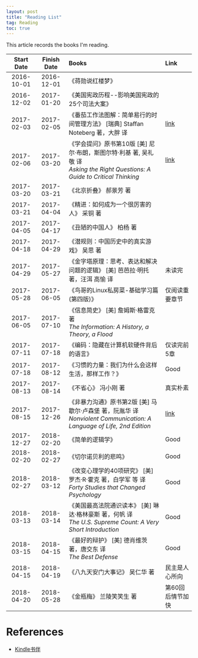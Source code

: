 ```yaml
---
layout: post
title: "Reading List"
tag: Reading
toc: true
---
```


This article records the books I'm reading.

<!--more-->

| Start Date | Finish Date | Books | Link  |
| :--------: | :---------: | :---- | :---- |
| 2016-10-01 | 2016-12-01  | 《蒋勋说红楼梦》 | |
| 2016-12-02 | 2017-01-20  | 《美国宪政历程--影响美国宪政的25个司法大案》 | |
| 2017-02-03 | 2017-02-05  | 《番茄工作法图解：简单易行的时间管理方法》 [瑞典] Staffan Noteberg 著，大胖 译 | <a href="{{ site.base-url }}/2017/02/28/the-pomodoro-technique.html"> link </a> |
| 2017-02-06 | 2017-03-20  | 《学会提问》原书第10版 [美] 尼尔·布朗，斯图尔特·利基 著, 吴礼敬 译<br>*Asking the Right Questions: A Guide to Critical Thinking* | <a href="{{ site.base-url }}/2017/03/20/asking-the-right-questions.html"> link </a> |
| 2017-03-20 | 2017-03-21  | 《北京折叠》 郝景芳 著 | |
| 2017-03-21 | 2017-04-04  | 《精进：如何成为一个很厉害的人》 采铜 著 | |
| 2017-04-05 | 2017-04-17  | 《丑陋的中国人》 柏杨 著 | |
| 2017-04-18 | 2017-04-29  | 《潜规则：中国历史中的真实游戏》 吴思 著 | |
| 2017-04-29 | 2017-05-27  | 《金字塔原理：思考、表达和解决问题的逻辑》 [美] 芭芭拉·明托 著，汪洱 高愉 译 | 未读完 |
| 2017-05-28 | 2017-06-05  | 《鸟哥的Linux私房菜-基础学习篇(第四版)》 | 仅阅读重要章节 |
| 2017-06-05 | 2017-07-10  | 《信息简史》 [美] 詹姆斯·格雷克 著<br>*The Information: A History, a Theory, a Flood* | |
| 2017-07-11 | 2017-07-18  | 《编码：隐藏在计算机软硬件背后的语言》 | 仅读完前5章 |
| 2017-07-18 | 2017-08-12  | 《习惯的力量：我们为什么会这样生活，那样工作？》 | Good |
| 2017-08-13 | 2017-08-14  | 《不省心》 冯小刚 著 | 真实朴素 |
| 2017-08-15 | 2017-12-26  | 《非暴力沟通》原书第2版 [美] 马歇尔·卢森堡 著，阮胤华 译<br>*Nonviolent Communication: A Language of Life, 2nd Edition* | <a href="{{ site.base-url }}/2017/12/26/nonviolent-communication.html"> link </a> |
| 2017-12-27 | 2018-02-20  | 《简单的逻辑学》 | Good |
| 2018-02-20 | 2018-02-27  | 《切尔诺贝利的悲鸣》 | Good |
| 2018-02-27 | 2018-03-12  | 《改变心理学的40项研究》 [美] 罗杰·R·霍克 著，白学军 等 译<br>*Forty Studies that Changed Psychology* | Good |
| 2018-03-13 | 2018-03-14  | 《美国最高法院通识读本》 [美] 琳达·格林豪斯 著，何帆 译<br>*The U.S. Supreme Count: A Very Short Introduction* | Good |
| 2018-03-15 | 2018-04-15  | 《最好的辩护》 [美] 德肖维茨 著，唐交东 译<br>*The Best Defense* | Good |
| 2018-04-15 | 2018-04-19  | 《八九天安门大事记》 吴仁华 著 | 民主是人心所向 |
| 2018-04-20 | 2018-05-28  | 《金瓶梅》 兰陵笑笑生 著 | 第60回后情节加快 |

<p/>

# References

* [Kindle书伴](https://bookfere.com/)
